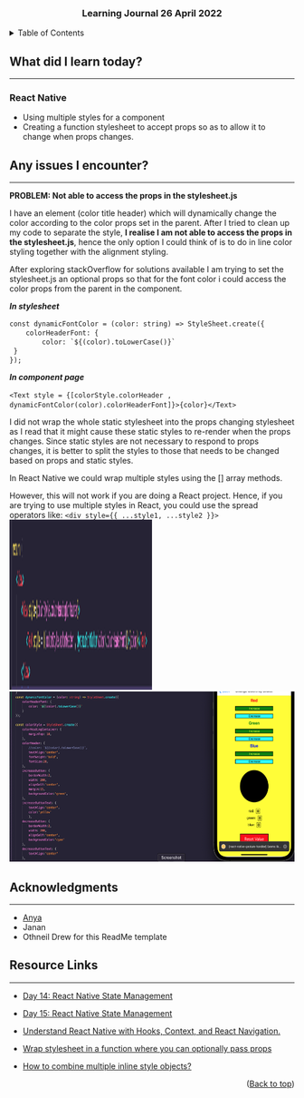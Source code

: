 <div id="top"></div>

<br />

<h3 align="center">Learning Journal 26 April 2022</h3>

<!-- TABLE OF CONTENTS -->
<details>
  <summary>Table of Contents</summary>
  <ul>
    <li><a href="#what-did-i-learn-today">What did I learn today?</a></li>
    <li><a href="#any-issues-i-encounter">Any issues I encounter?</a></li>
    <li><a href="#acknowledgments">Acknowledgments</a></li>
    <li><a href="#resource-links">Resource Links</a></li>
  </ul>
     
</details>

<!-- ABOUT THE PROJECT -->
## What did I learn today? ##
----
<!-- Type what you learnt here -->
### React Native ###
- Using multiple styles for a component
- Creating a function stylesheet to accept props so as to allow it to change when props changes.


## Any issues I encounter? ##
----
<!-- Type Your Issues Faced today Here -->
**PROBLEM: Not able to access the props in the stylesheet.js**

I have an element (color title header) which will dynamically change the color according to the color props set in the parent. After I tried to clean up my code to separate the style, **I realise I am not able to access the props in the stylesheet.js**, hence the only option I could think of is to do in line color styling together with the alignment styling.

After exploring stackOverflow for solutions available I am trying to set the stylesheet.js an optional props so that for the font color i could access the color props from the parent in the component.

***In stylesheet***
```
const dynamicFontColor = (color: string) => StyleSheet.create({
    colorHeaderFont: {
        color: `${(color).toLowerCase()}`
 }
});
```
***In component page***

`<Text style = {[colorStyle.colorHeader , dynamicFontColor(color).colorHeaderFont]}>{color}</Text>`

I did not wrap the whole static stylesheet into the props changing stylesheet as I read that it might cause these static styles to re-render when the props changes. Since static styles are not necessary to respond to props changes, it is better to split the styles to those that needs to be changed based on props and static styles.

In React Native we could wrap multiple styles using the [] array methods.

However, this will not work if you are doing a React project. Hence, if you are trying to use multiple styles in React, you could use the spread operators like:
`<div style={{ ...style1, ...style2 }}>`
<img src = './img/styleTrying1.png' height = '300' width = '50%' />
<img src = './img/styleTrying2.png' height = '300'/>

<!-- ACKNOWLEDGMENTS -->
## Acknowledgments ##
----
* [Anya](https://github.com/huanganya/react-native-starter)
* Janan
* Othneil Drew for this ReadMe template

<!-- Resource Links -->
## Resource Links ##
----
* [Day 14: React Native State Management](https://docs.google.com/document/d/1u2p6RYAXM0bIEpcq3QLcvNYzZqDFWO_BHsbyUvRAuXM/edit#heading=h.s6fqwt13dqgl)

* [Day 15: React Native State Management](https://docs.google.com/document/d/1oZ-Y1BUfvoJBbGLuQL6tRokAkdU84RGOYHG8hrvq1_M/edit)

* [Understand React Native with Hooks, Context, and React Navigation.](https://nlbsg.udemy.com/course/the-complete-react-native-and-redux-course/learn/lecture/15706480#overview)

* [Wrap stylesheet in a function where you can optionally pass props](https://stackoverflow.com/a/65169306)

* [How to combine multiple inline style objects?](https://stackoverflow.com/questions/29979324/how-to-combine-multiple-inline-style-objects)

<p align="right">(<a href="#top">Back to top</a>)</p>

